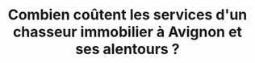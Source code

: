 ---
title: Combien coûtent les services d'un chasseur immobilier à Avignon et ses alentours ?
description: Description à compléter.
position: 002
category: 
question: Combien coûtent les services d'un chasseur immobilier à Avignon et ses alentours ?
answer: |-
    Les honoraires du chasseur immobilier sont calculés sur la base du prix d'achat TTC, frais d'agence inclus, du bien immobilier.  
      
    Ils sont calculés sur la base d'un pourcentage du prix d'achat, oscillant entre 2,5% et 3% uniquement, et ne sont exigibles qu'en cas de réussite. Aucun frais de dossier n'est demandé.  
      
    Pour plus de détails, n'hésitez pas à consulter <a href="/tarifs/">la page tarifs</a>.
featured_image: 
---